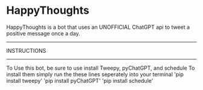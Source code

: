 # HappyThoughts

HappyThoughts is a bot that uses an UNOFFICIAL ChatGPT api to tweet a positive message once a day.
_______________________________________
INSTRUCTIONS
_______________________________________

To Use this bot, be sure to use install Tweepy, pyChatGPT, and schedule
To install them simply run the these lines seperately into your terminal
'pip install tweepy'
'pip install pyChatGPT'
'pip install schedule'